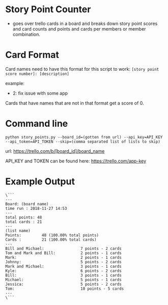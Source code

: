 # Story Point Counter
* goes over trello cards in a board and breaks down story point scores and card counts and points and cards per members or member combination.

# Card Format
Card names need to have this format for this script to work:
`[story point score number]: [description]`

example:
* 2: fix issue with some app

Cards that have names that are not in that format get a score of 0.

# Command line
`python story_points.py --board_id=(gotten from url) --api_key=API_KEY --api_token=API_TOKEN --skip=(comma separated list of lists to skip)`

url:
https://trello.com/b/[board_id]/board_name

API_KEY and TOKEN can be found here:
https://trello.com/app-key

# Example Output
```
\```
---
Board: (board name)
time run : 2018-11-27 14:53
---
total points: 48
total cards : 21
---
(list name)
Points:         48 (100.00% total points)
Cards :         21 (100.00% total cards)
---
Bill and Michael:                7 points - 2 cards
Tom and Mark and Bill:           2 points - 1 cards
Mark:                            2 points - 1 cards
Johnny:                          5 points - 2 cards
Mark and Michael:                3 points - 1 cards
Kyle:                            6 points - 2 cards
Bill:                            3 points - 1 cards
Michael:                         5 points - 1 cards
Jessica:                         5 points - 2 cards
Tom:                             10 points - 5 cards
---
\```
